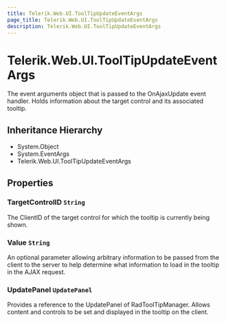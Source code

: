 ```yaml
---
title: Telerik.Web.UI.ToolTipUpdateEventArgs
page_title: Telerik.Web.UI.ToolTipUpdateEventArgs
description: Telerik.Web.UI.ToolTipUpdateEventArgs
---
```


# Telerik.Web.UI.ToolTipUpdateEventArgs

The event arguments object that is passed to the OnAjaxUpdate event handler. Holds information about the target control and its associated tooltip.

## Inheritance Hierarchy

* System.Object
* System.EventArgs
* Telerik.Web.UI.ToolTipUpdateEventArgs

## Properties

###  TargetControlID `String`

The ClientID of the target control for which the tooltip is currently being shown.

###  Value `String`

An optional parameter allowing arbitrary information to be passed from the client to the server to help determine what information to load in the tooltip in the AJAX request.

###  UpdatePanel `UpdatePanel`

Provides a reference to the UpdatePanel of RadToolTipManager. Allows content and controls to be set and displayed in the tooltip on the client.

